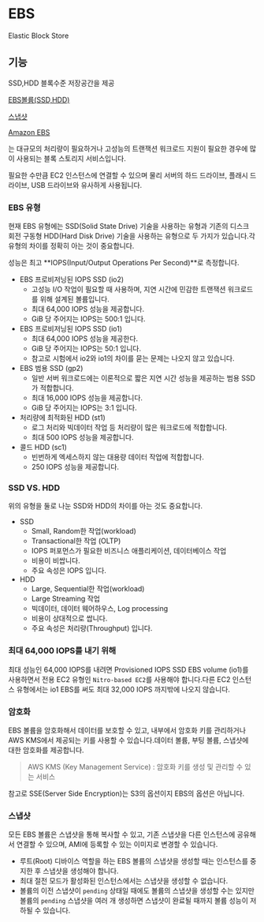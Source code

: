 # EBS

Elastic Block Store

## 기능

SSD,HDD 블록수준 저장공간을 제공

[EBS볼륨(SSD,HDD)](EBS%20e94b9c0292d94e00a551de0294fbcf49/EBS%E1%84%87%E1%85%A9%E1%86%AF%E1%84%85%E1%85%B2%E1%86%B7(SSD,HDD)%20bd18590020bc4d338e682ace9ce36437.md)

[스냅샷](EBS%20e94b9c0292d94e00a551de0294fbcf49/%E1%84%89%E1%85%B3%E1%84%82%E1%85%A2%E1%86%B8%E1%84%89%E1%85%A3%E1%86%BA%20653d15a88d574d6ab81beaf560e7ea16.md)

[Amazon EBS](https://aws.amazon.com/ko/ebs/features/)

는 대규모의 처리량이 필요하거나 고성능의 트랜잭션 워크로드 지원이 필요한 경우에 많이 사용되는 블록 스토리지 서비스입니다.

필요한 수만큼 EC2 인스턴스에 연결할 수 있으며 물리 서버의 하드 드라이브, 플래시 드라이브, USB 드라이브와 유사하게 사용됩니다.

### EBS 유형

현재 EBS 유형에는 SSD(Solid State Drive) 기술을 사용하는 유형과 기존의 디스크 회전 구동형 HDD(Hard Disk Drive) 기술을 사용하는 유형으로 두 가지가 있습니다.각 유형의 차이를 정확히 아는 것이 중요합니다.

성능은 최고 **IOPS(Input/Output Operations Per Second)**로 측정합니다.

- EBS 프로비저닝된 IOPS SSD (io2)
    - 고성능 I/O 작업이 필요할 때 사용하며, 지연 시간에 민감한 트랜잭션 워크로드를 위해 설계된 볼륨입니다.
    - 최대 64,000 IOPS 성능을 제공합니다.
    - GiB 당 주어지는 IOPS는 500:1 입니다.
- EBS 프로비저닝된 IOPS SSD (io1)
    - 최대 64,000 IOPS 성능을 제공한다.
    - GiB 당 주어지는 IOPS는 50:1 입니다.
    - 참고로 시험에서 io2와 io1의 차이를 묻는 문제는 나오지 않고 있습니다.
- EBS 범용 SSD (gp2)
    - 일반 서버 워크로드에는 이론적으로 짧은 지연 시간 성능을 제공하는 범용 SSD가 적합합니다.
    - 최대 16,000 IOPS 성능을 제공합니다.
    - GiB 당 주어지는 IOPS는 3:1 입니다.
- 처리량에 최적화된 HDD (st1)
    - 로그 처리와 빅데이터 작업 등 처리량이 많은 워크로드에 적합합니다.
    - 최대 500 IOPS 성능을 제공합니다.
- 콜드 HDD (sc1)
    - 빈번하게 엑세스하지 않는 대용량 데이터 작업에 적합합니다.
    - 250 IOPS 성능을 제공합니다.

### SSD VS. HDD

위의 유형을 둘로 나눈 SSD와 HDD의 차이를 아는 것도 중요합니다.

- SSD
    - Small, Random한 작업(workload)
    - Transactional한 작업 (OLTP)
    - IOPS 퍼포먼스가 필요한 비즈니스 애플리케이션, 데이터베이스 작업
    - 비용이 비쌉니다.
    - 주요 속성은 IOPS 입니다.
- HDD
    - Large, Sequential한 작업(workload)
    - Large Streaming 작업
    - 빅데이터, 데이터 웨어하우스, Log processing
    - 비용이 상대적으로 쌉니다.
    - 주요 속성은 처리량(Throughput) 입니다.

### 최대 64,000 IOPS를 내기 위해

최대 성능인 64,000 IOPS를 내려면 Provisioned IOPS SSD EBS volume (io1)를 사용하면서 전용 EC2 유형인 `Nitro-based EC2`를 사용해야 합니다.다른 EC2 인스턴스 유형에서는 io1 EBS를 써도 최대 32,000 IOPS 까지밖에 나오지 않습니다.

### 암호화

EBS 볼륨을 암호화해서 데이터를 보호할 수 있고, 내부에서 암호화 키를 관리하거나 AWS KMS에서 제공되는 키를 사용할 수 있습니다.데이터 볼륨, 부팅 볼륨, 스냅샷에 대한 암호화를 제공합니다.

> AWS KMS (Key Management Service) : 암호화 키를 생성 및 관리할 수 있는 서비스

참고로 SSE(Server Side Encryption)는 S3의 옵션이지 EBS의 옵션은 아닙니다.

### 스냅샷

모든 EBS 볼륨은 스냅샷을 통해 복사할 수 있고, 기존 스냅샷을 다른 인스턴스에 공유해서 연결할 수 있으며, AMI에 등록할 수 있는 이미지로 변경할 수 있습니다.

- 루트(Root) 디바이스 역할을 하는 EBS 볼륨의 스냅샷을 생성할 때는 인스턴스를 중지한 후 스냅샷을 생성해야 합니다.
- 최대 절전 모드가 활성화된 인스턴스에서는 스냅샷을 생성할 수 없습니다.
- 볼륨의 이전 스냅샷이 `pending` 상태일 때에도 볼륨의 스냅샷을 생성할 수는 있지만 볼륨의 `pending` 스냅샷을 여러 개 생성하면 스냅샷이 완료될 때까지 볼륨 성능이 저하될 수 있습니다.